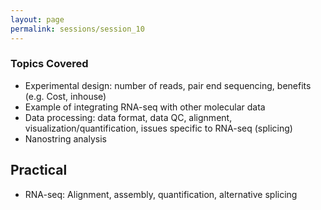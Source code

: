 ```yaml
---
layout: page
permalink: sessions/session_10
---
```


### Topics Covered
- Experimental design: number of reads, pair end sequencing, benefits (e.g. Cost, inhouse)
- Example of integrating RNA-seq with other molecular data
- Data processing: data format, data QC, alignment, visualization/quantification, issues specific to RNA-seq (splicing)
- Nanostring analysis

## Practical
- RNA-seq: Alignment, assembly, quantification, alternative splicing

